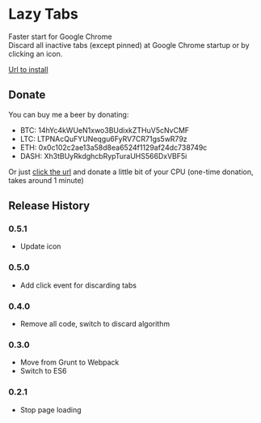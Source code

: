 # Lazy Tabs
  
Faster start for Google Chrome  
Discard all inactive tabs (except pinned) at Google Chrome startup or by clicking an icon.  

[Url to install](https://chrome.google.com/webstore/detail/lazy-tabs/aabgbgciohhaogajcnacpgilhmacdahc "lazy-tabs")

## Donate

You can buy me a beer by donating:
  * BTC: 14hYc4kWUeN1xwo3BUdixkZTHuV5cNvCMF
  * LTC: LTPNAcQuFYUNeqgu6FyRV7CR71gs5wR79z
  * ETH: 0x0c102c2ae13a58d8ea6524f1129af24dc738749c
  * DASH: Xh3tBUyRkdghcbRypTuraUHS566DxVBF5i
  
Or just [click the url](https://cnhv.co/87z) and donate a little bit of your CPU (one-time donation, takes around 1 minute)

## Release History

### 0.5.1
  * Update icon

### 0.5.0
  * Add click event for discarding tabs

### 0.4.0
  * Remove all code, switch to discard algorithm

### 0.3.0
  * Move from Grunt to Webpack
  * Switch to ES6

### 0.2.1
  * Stop page loading
